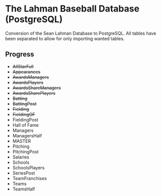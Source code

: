 # The Lahman Baseball Database (PostgreSQL)

Conversion of the Sean Lahman Database to PostgreSQL. All tables have been separated to allow for only importing wanted tables.

## Progress

 * ~~AllStarFull~~
 * ~~Appearances~~
 * ~~AwardsManagers~~
 * ~~AwardsPlayers~~
 * ~~AwardsShareManagers~~
 * ~~AwardsSharePlayers~~
 * ~~Batting~~
 * ~~BattingPost~~
 * ~~Fielding~~
 * ~~FieldingOF~~
 * FieldingPost
 * Hall of Fame
 * Managers
 * ManagersHalf
 * MASTER
 * Pitching
 * PitchingPost
 * Salaries
 * Schools
 * SchoolsPlayers
 * SeriesPost
 * TeamFranchises
 * Teams
 * TeamsHalf
